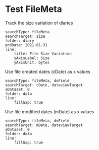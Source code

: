 # Test FileMeta
Track the size variation of diaries 
``` tracker
searchType: fileMeta
searchTarget: size
folder: diary
endDate: 2021-01-31
line:
    title: File Size Variation
	yAxisLabel: Size
	yAxisUnit: bytes
```

Use file created dates (cDate) as x values
``` tracker
searchType: fileMeta, dvField
searchTarget: cDate, dataviewTarget
xDataset: 0
folder: data
line:
    fillGap: true
```

Use file modified dates (mDate) as x values
``` tracker
searchType: fileMeta, dvField
searchTarget: mDate, dataviewTarget
xDataset: 0
folder: data
line:
    fillGap: true
```


